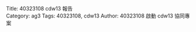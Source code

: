 Title: 40323108 cdw13 報告  
Category: ag3
Tags: 40323108, cdw13
Author: 40323108
啟動 cdw13 協同專案  

<!-- PELICAN_END_SUMMARY -->




